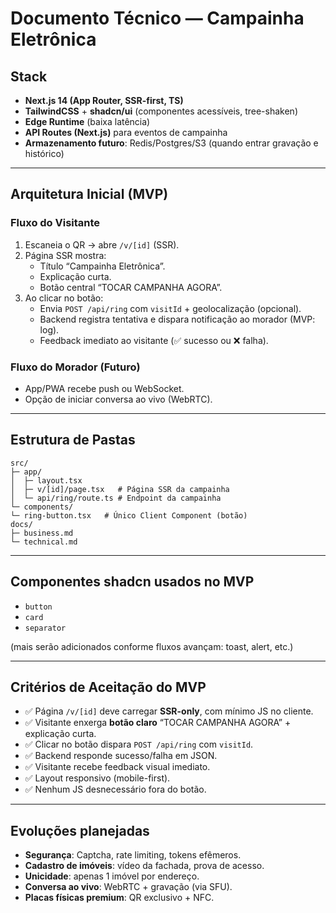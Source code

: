 # Documento Técnico — Campainha Eletrônica

## Stack
- **Next.js 14 (App Router, SSR-first, TS)**
- **TailwindCSS** + **shadcn/ui** (componentes acessíveis, tree-shaken)
- **Edge Runtime** (baixa latência)
- **API Routes (Next.js)** para eventos de campainha
- **Armazenamento futuro**: Redis/Postgres/S3 (quando entrar gravação e histórico)

---

## Arquitetura Inicial (MVP)
### Fluxo do Visitante
1. Escaneia o QR → abre `/v/[id]` (SSR).
2. Página SSR mostra:
   - Título “Campainha Eletrônica”.
   - Explicação curta.
   - Botão central “TOCAR CAMPANHA AGORA”.
3. Ao clicar no botão:
   - Envia `POST /api/ring` com `visitId` + geolocalização (opcional).
   - Backend registra tentativa e dispara notificação ao morador (MVP: log).
   - Feedback imediato ao visitante (✅ sucesso ou ❌ falha).

### Fluxo do Morador (Futuro)
- App/PWA recebe push ou WebSocket.
- Opção de iniciar conversa ao vivo (WebRTC).

---

## Estrutura de Pastas

```
src/
├─ app/
│  ├─ layout.tsx
│  ├─ v/[id]/page.tsx   # Página SSR da campainha
│  └─ api/ring/route.ts # Endpoint da campainha
└─ components/
└─ ring-button.tsx   # Único Client Component (botão)
docs/
├─ business.md
└─ technical.md
```

---

## Componentes shadcn usados no MVP
- `button`
- `card`
- `separator`

(mais serão adicionados conforme fluxos avançam: toast, alert, etc.)

---

## Critérios de Aceitação do MVP
- ✅ Página `/v/[id]` deve carregar **SSR-only**, com mínimo JS no cliente.
- ✅ Visitante enxerga **botão claro** “TOCAR CAMPANHA AGORA” + explicação curta.
- ✅ Clicar no botão dispara `POST /api/ring` com `visitId`.
- ✅ Backend responde sucesso/falha em JSON.
- ✅ Visitante recebe feedback visual imediato.
- ✅ Layout responsivo (mobile-first).
- ✅ Nenhum JS desnecessário fora do botão.

---

## Evoluções planejadas
- **Segurança**: Captcha, rate limiting, tokens efêmeros.
- **Cadastro de imóveis**: vídeo da fachada, prova de acesso.
- **Unicidade**: apenas 1 imóvel por endereço.
- **Conversa ao vivo**: WebRTC + gravação (via SFU).
- **Placas físicas premium**: QR exclusivo + NFC.